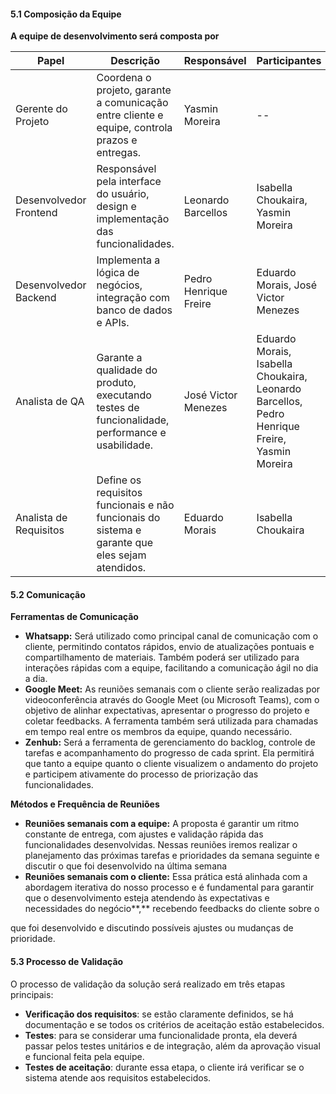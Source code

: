 #### 5.1 Composição da Equipe

**A equipe de desenvolvimento será composta por**

| **Papel** | **Descrição** | **Responsável** | **Participantes** |
| --- | --- | --- | --- |
| Gerente do Projeto | Coordena o projeto, garante a comunicação entre cliente e equipe, controla prazos e entregas. | Yasmin Moreira | \-- |
| Desenvolvedor Frontend | Responsável pela interface do usuário, design e implementação das funcionalidades. | Leonardo Barcellos | Isabella Choukaira, Yasmin Moreira |
| Desenvolvedor Backend | Implementa a lógica de negócios, integração com banco de dados e APIs. | Pedro Henrique Freire | Eduardo Morais, José Victor Menezes |
| Analista de QA | Garante a qualidade do produto, executando testes de funcionalidade, performance e usabilidade. | José Victor Menezes | Eduardo Morais, Isabella Choukaira, Leonardo Barcellos, Pedro Henrique Freire, Yasmin Moreira |
| Analista de Requisitos | Define os requisitos funcionais e não funcionais do sistema e garante que eles sejam atendidos. | Eduardo Morais | Isabella Choukaira |

#### 5.2 Comunicação

**Ferramentas de Comunicação**

- **Whatsapp:** Será utilizado como principal canal de comunicação com o cliente, permitindo contatos rápidos, envio de atualizações pontuais e compartilhamento de materiais. Também poderá ser utilizado para interações rápidas com a equipe, facilitando a comunicação ágil no dia a dia.
- **Google Meet:** As reuniões semanais com o cliente serão realizadas por videoconferência através do Google Meet (ou Microsoft Teams), com o objetivo de alinhar expectativas, apresentar o progresso do projeto e coletar feedbacks. A ferramenta também será utilizada para chamadas em tempo real entre os membros da equipe, quando necessário.
- **Zenhub:** Será a ferramenta de gerenciamento do backlog, controle de tarefas e acompanhamento do progresso de cada sprint. Ela permitirá que tanto a equipe quanto o cliente visualizem o andamento do projeto e participem ativamente do processo de priorização das funcionalidades.

**Métodos e Frequência de Reuniões**

- **Reuniões semanais com a equipe:** A proposta é garantir um ritmo constante de entrega, com ajustes e validação rápida das funcionalidades desenvolvidas. Nessas reuniões iremos realizar o planejamento das próximas tarefas e prioridades da semana seguinte e discutir o que foi desenvolvido na última semana
- **Reuniões semanais com o cliente:** Essa prática está alinhada com a abordagem iterativa do nosso processo e é fundamental para garantir que o desenvolvimento esteja atendendo às expectativas e necessidades do negócio**,** recebendo feedbacks do cliente sobre o

que foi desenvolvido e discutindo possíveis ajustes ou mudanças de prioridade.

#### 5.3 Processo de Validação

O processo de validação da solução será realizado em três etapas principais:

- **Verificação dos requisitos**: se estão claramente definidos, se há documentação e se todos os critérios de aceitação estão estabelecidos.
- **Testes**: para se considerar uma funcionalidade pronta, ela deverá passar pelos testes unitários e de integração, além da aprovação visual e funcional feita pela equipe.
- **Testes de aceitação**: durante essa etapa, o cliente irá verificar se o sistema atende aos requisitos estabelecidos.

